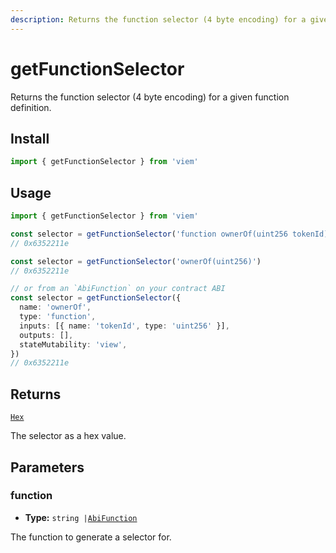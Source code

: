 ```yaml
---
description: Returns the function selector (4 byte encoding) for a given function definition.
---
```


# getFunctionSelector

Returns the function selector (4 byte encoding) for a given function definition.

## Install

```ts
import { getFunctionSelector } from 'viem'
```

## Usage

```ts
import { getFunctionSelector } from 'viem'

const selector = getFunctionSelector('function ownerOf(uint256 tokenId)')
// 0x6352211e

const selector = getFunctionSelector('ownerOf(uint256)')
// 0x6352211e

// or from an `AbiFunction` on your contract ABI
const selector = getFunctionSelector({
  name: 'ownerOf',
  type: 'function',
  inputs: [{ name: 'tokenId', type: 'uint256' }],
  outputs: [],
  stateMutability: 'view',
})
// 0x6352211e
```

## Returns

[`Hex`](/docs/glossary/types#hex)

The selector as a hex value.

## Parameters

### function

- **Type:** `string |`[`AbiFunction`](https://abitype.dev/api/types.html#abifunction)

The function to generate a selector for.

